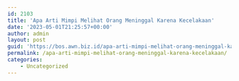 ```yaml
---
id: 2103
title: 'Apa Arti Mimpi Melihat Orang Meninggal Karena Kecelakaan'
date: '2023-05-01T21:25:57+00:00'
author: admin
layout: post
guid: 'https://bos.awn.biz.id/apa-arti-mimpi-melihat-orang-meninggal-karena-kecelakaan/'
permalink: /apa-arti-mimpi-melihat-orang-meninggal-karena-kecelakaan/
categories:
    - Uncategorized
---
```


